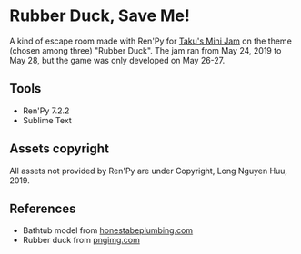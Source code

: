 # Rubber Duck, Save Me!

A kind of escape room made with Ren'Py for [Taku's Mini Jam](https://itch.io/jam/takus-mini-jam) on the theme (chosen among three) "Rubber Duck". The jam ran from May 24, 2019 to May 28, but the game was only developed on May 26-27.

## Tools

* Ren'Py 7.2.2
* Sublime Text

## Assets copyright

All assets not provided by Ren'Py are under Copyright, Long Nguyen Huu, 2019.

## References

* Bathtub model from [honestabeplumbing.com](http://www.honestabeplumbing.com/File/c1d9f037-e58e-41b3-b9b9-dd2e68929d1d)
* Rubber duck from [pngimg.com](http://pngimg.com/download/45708)
